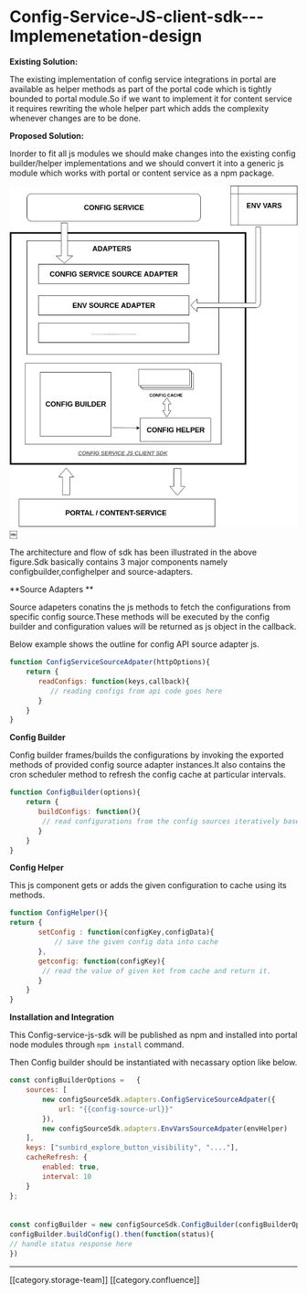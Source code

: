 # Config-Service-JS-client-sdk---Implemenetation-design

**Existing Solution:**

The existing implementation of config service integrations in portal are available as helper methods as part of the portal code which is tightly bounded to portal module.So if we want to implement it for content service it requires rewriting the whole helper part which adds the complexity whenever changes are to be done.

**Proposed Solution:**

Inorder to fit all js modules we should make changes into the existing config builder/helper implementations and we should convert it into a generic js module which works with portal or content service as a npm package.

&#x20;                                                                                                                                                                ![](<../../../../../../Design/sbdesign-ed-td-arch/images/storage/Untitled Diagram.png>)￼&#x20;

The architecture and flow of sdk has been illustrated in the above figure.Sdk basically contains 3 major components namely configbuilder,confighelper and source-adapters.

\*\*Source Adapters \*\*

Source adapeters conatins the js methods to fetch the configurations from specific config source.These methods will be executed by the config builder and configuration values will be returned as js object in the callback.

Below example shows the outline for config API source adapter js.

```js
function ConfigServiceSourceAdpater(httpOptions){
	return {
       readConfigs: function(keys,callback){
          // reading configs from api code goes here
       }
	}
}
```

**Config Builder**

Config builder frames/builds the configurations by invoking the exported methods of provided config source adapter instances.It also contains the cron scheduler method to refresh the config cache at particular intervals.

```js
function ConfigBuilder(options){
	return {
       buildConfigs: function(){
        // read configurations from the config sources iteratively based on order and stores them into config using config helper 'setConfig' method
       }
	}
}
```

**Config Helper**

This js component gets or adds the given configuration to cache using its methods.

```js
function ConfigHelper(){
return {
       setConfig : function(configKey,configData){
           // save the given config data into cache
       },
       getconfig: function(configKey){
        // read the value of given ket from cache and return it.
       }
	}
}
```

**Installation and Integration**

This Config-service-js-sdk will be published as npm and installed into portal node modules through `npm install` command.

Then Config builder should be instantiated with necassary option like below.

```js
const configBuilderOptions =   {
	sources: [
		new configSourceSdk.adapters.ConfigServiceSourceAdpater({
			url: "{{config-source-url}}"
		}),
		new configSourceSdk.adapters.EnvVarsSourceAdpater(envHelper)
	],
	keys: ["sunbird_explore_button_visibility", "...."],
	cacheRefresh: {
		enabled: true,
		interval: 10
	}
};


const configBuilder = new configSourceSdk.ConfigBuilder(configBuilderOptions);
configBuilder.buildConfig().then(function(status){
// handle status response here
})
```

***

\[\[category.storage-team]] \[\[category.confluence]]
